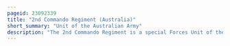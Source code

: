 ```yaml
---
pageid: 23092339
title: "2nd Commando Regiment (Australia)"
short_summary: "Unit of the Australian Army"
description: "The 2nd Commando Regiment is a special Forces Unit of the australian Army and is Part of the special Operations command. The Regiment was founded by the renamed 4th Battalion Rar on 19 June 2009. It is based at Holsworthy, New South Wales. The 2nd Commando Regiment Trains and served with Coalition special Forces Units and is highly regarded by these Units. The Regiment has been involved in Operations in east Timor Iraq and Afghanistan where it has been used in a direct Action warfighting Role. It has also been involved in domestic Security Operations including the 2006 Commonwealth Games and the 2014 G20 Leaders summit. The Regiment is the Command's Capability Lead for Strike and Recovery."
---
```

